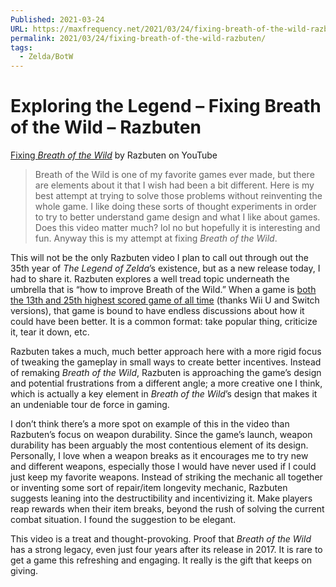 ```yaml
---
Published: 2021-03-24
URL: https://maxfrequency.net/2021/03/24/fixing-breath-of-the-wild-razbuten/
permalink: 2021/03/24/fixing-breath-of-the-wild-razbuten/
tags:
  - Zelda/BotW
---
```

# Exploring the Legend – Fixing Breath of the Wild – Razbuten

[Fixing *Breath of the Wild*](https://www.youtube.com/watch?v=zhvuDcUx13Q) by Razbuten on YouTube

> Breath of the Wild is one of my favorite games ever made, but there are elements about it that I wish had been a bit different. Here is my best attempt at trying to solve those problems without reinventing the whole game. I like doing these sorts of thought experiments in order to try to better understand game design and what I like about games. Does this video matter much? lol no but hopefully it is interesting and fun. Anyway this is my attempt at fixing *Breath of the Wild*.

This will not be the only Razbuten video I plan to call out through out the 35th year of *The Legend of Zelda*’s existence, but as a new release today, I had to share it. Razbuten explores a well tread topic underneath the umbrella that is “how to improve Breath of the Wild.” When a game is [both the 13th and 25th highest scored game of all time](https://www.metacritic.com/browse/games/score/metascore/all/psvita/filtered) (thanks Wii U and Switch versions), that game is bound to have endless discussions about how it could have been better. It is a common format: take popular thing, criticize it, tear it down, etc.

Razbuten takes a much, much better approach here with a more rigid focus of tweaking the gameplay in small ways to create better incentives. Instead of remaking *Breath of the Wild*, Razbuten is approaching the game’s design and potential frustrations from a different angle; a more creative one I think, which is actually a key element in *Breath of the Wild*’s design that makes it an undeniable tour de force in gaming.

I don’t think there’s a more spot on example of this in the video than Razbuten’s focus on weapon durability. Since the game’s launch, weapon durability has been arguably the most contentious element of its design. Personally, I love when a weapon breaks as it encourages me to try new and different weapons, especially those I would have never used if I could just keep my favorite weapons. Instead of striking the mechanic all together or inventing some sort of repair/item longevity mechanic, Razbuten suggests leaning into the destructibility and incentivizing it. Make players reap rewards when their item breaks, beyond the rush of solving the current combat situation. I found the suggestion to be elegant.

This video is a treat and thought-provoking. Proof that *Breath of the Wild* has a strong legacy, even just four years after its release in 2017. It is rare to get a game this refreshing and engaging. It really is the gift that keeps on giving.